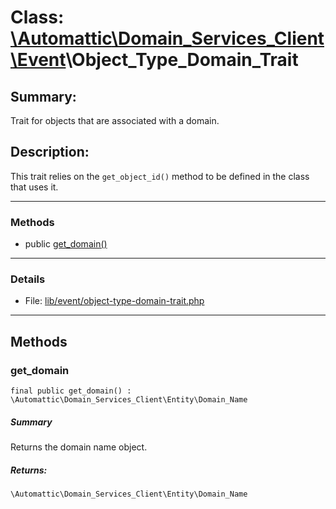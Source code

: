 # Class: [\Automattic](../namespaces/automattic.md)[\Domain_Services_Client](../namespaces/automattic-domain-services-client.md)[\Event](../namespaces/automattic-domain-services-client-event.md)\Object_Type_Domain_Trait

## Summary:

Trait for objects that are associated with a domain.

## Description:

This trait relies on the `get_object_id()` method to be defined in the class that uses it.


---

### Methods

* public [get_domain()](#method_get_domain)

---

### Details

* File: [lib/event/object-type-domain-trait.php](../../lib/event/object-type-domain-trait.php)

---

## Methods

<a id="method_get_domain"></a>
### get_domain

```
final public get_domain() : \Automattic\Domain_Services_Client\Entity\Domain_Name
```

##### Summary

Returns the domain name object.

##### Returns:

```
\Automattic\Domain_Services_Client\Entity\Domain_Name
```
